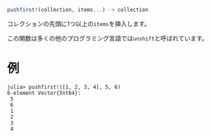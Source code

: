 ```julia
pushfirst!(collection, items...) -> collection
```

コレクションの先頭に1つ以上の`items`を挿入します。

この関数は多くの他のプログラミング言語では`unshift`と呼ばれています。

# 例

```jldoctest
julia> pushfirst!([1, 2, 3, 4], 5, 6)
6-element Vector{Int64}:
 5
 6
 1
 2
 3
 4
```
